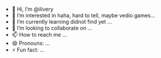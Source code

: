 - 👋 Hi, I’m @ilivery
- 👀 I’m interested in haha, hard to tell, maybe vedio games...
- 🌱 I’m currently learning didnot find yet  ...
- 💞️ I’m looking to collaborate on ...
- 📫 How to reach me ...
- 😄 Pronouns: ...
- ⚡ Fun fact: ...

<!---
ilivery/ilivery is a ✨ special ✨ repository because its `README.md` (this file) appears on your GitHub profile.
You can click the Preview link to take a look at your changes.
--->

